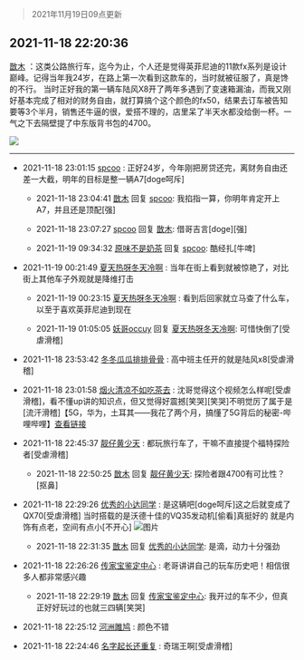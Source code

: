 > 2021年11月19日09点更新
<link rel="stylesheet" href="https://cdn.jsdelivr.net/gh/taotie6/sampleJSON@main/css/photo_show.css">
<meta name="referrer" content="no-referrer" />


 ## 2021-11-18 22:20:36 

 [㪚木](https://www.coolapk.com/feed/31563584?shareKey=NTFlZmFiMDUzZWVlNjE5Njc4MzU~) ：这类公路旅行车，迄今为止，个人还是觉得英菲尼迪的11款fx系列是设计巅峰。记得当年我24岁，在路上第一次看到这款车的，当时就被征服了，真是馋的不行。
当时正好我的第一辆车陆风X8开了两年多遇到了变速箱漏油，而我又刚好基本完成了相对的财务自由，就打算搞个这个颜色的fx50<!--break-->，结果去订车被告知要等3个半月，销售还牛逼的很，爱搭不理的，店里呆了半天水都没给倒一杯。一气之下去隔壁提了中东版背书包的4700。 

<div class="album">
<img class="img-item" src="https://image.coolapk.com/feed/2021/1118/22/1081091_a9d6f51d_5235_6004_747@800x1800.png" />
</div>

 ------- 

- 2021-11-18 23:01:15 [spcoo](uid=3035606) : 正好24岁，今年刚把房贷还完，离财务自由还差一大截，明年的目标是整一辆A7[doge呵斥] 

    - 2021-11-18 23:04:41 [㪚木](uid=1081091) 回复 [spcoo](uid=3035606): 我掐指一算，你明年肯定开上A7，并且还是顶配[强] 

    - 2021-11-18 23:07:27 [spcoo](uid=3035606) 回复 [㪚木](uid=1081091): 借哥吉言[doge][强] 

    - 2021-11-19 09:34:32 [原味不是奶茶](uid=1124563) 回复 [spcoo](uid=3035606): 酷经扎[牛啤] 

- 2021-11-19 00:21:49 [夏天热呀冬天冷啊](uid=3688557) : 当年在街上看到就被惊艳了，对比街上其他车子外观就是降维打击 

    - 2021-11-19 00:23:15 [夏天热呀冬天冷啊](uid=3688557) : 看到后回家就立马查了什么车，以至于喜欢英菲尼迪到现在 

    - 2021-11-19 01:05:05 [妖哥occuy](uid=1388591) 回复 [夏天热呀冬天冷啊](uid=3688557): 可惜快倒了[受虐滑稽] 

- 2021-11-18 23:53:42 [冬冬瓜瓜排排骨骨](uid=3463204) : 高中班主任开的就是陆风x8[受虐滑稽] 

- 2021-11-18 23:01:58 [烟火清凉不如吃茶去](uid=4279524) : 沈哥觉得这个视频怎么样呢[受虐滑稽]，看不懂up讲的知识点，但又觉得好震撼[笑哭][笑哭]不明觉厉了属于是[流汗滑稽]【5G，华为，土耳其——我花了两个月，搞懂了5G背后的秘密-哔哩哔哩】<a class="feed-link-url" href="https://b23.tv/0oRa7OQ" title="https://b23.tv/0oRa7OQ" target="_blank" rel="nofollow">查看链接</a> 

- 2021-11-18 22:45:37 [靓仔黄少天](uid=1708269) : 都玩旅行车了，干嘛不直接提个福特探险者[受虐滑稽] 

    - 2021-11-18 22:50:25 [㪚木](uid=1081091) 回复 [靓仔黄少天](uid=1708269): 探险者跟4700有可比性？[抠鼻] 

- 2021-11-18 22:29:26 [优秀的小达同学](uid=3114536) : 是这辆吧[doge呵斥]这之后就变成了QX70[受虐滑稽]
当时搭载的是沃德十佳的VQ35发动机[偷看]真挺好的 就是内饰有点老，空间有点小[不开心] ![图片](https://image.coolapk.com/feed/2021/1118/22/3114536_b8514b62_5765_6291_644@1024x683.jpeg)

    - 2021-11-18 22:31:35 [㪚木](uid=1081091) 回复 [优秀的小达同学](uid=3114536): 是滴，动力十分强劲 

- 2021-11-18 22:26:26 [传家宝鉴定中心](uid=1537223) : 老哥讲讲自己的玩车历史吧！相信很多人都非常感兴趣 

    - 2021-11-18 22:29:19 [㪚木](uid=1081091) 回复 [传家宝鉴定中心](uid=1537223): 我开过的车不少，但真正好好玩过的也就三四辆[笑哭] 

- 2021-11-18 22:25:12 [河洲雎鸠](uid=2306101) : 颜色不错 

- 2021-11-18 22:24:46 [名字起长还重复](uid=485854) : 奇瑞王啊[受虐滑稽] 

